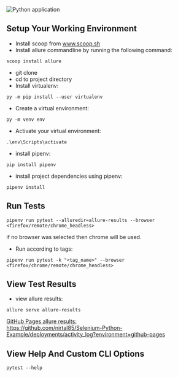 ![Python application](https://github.com/nirtal85/Selenium-Python-Example/workflows/Python%20application/badge.svg)

## Setup Your Working Environment

* Install scoop from www.scoop.sh
* Install allure commandline by running the following command:

```
scoop install allure
```

* git clone
* cd to project directory
* Install virtualenv:

```
py -m pip install --user virtualenv
```

* Create a virtual environment:

```
py -m venv env
```

* Activate your virtual environment:

```
.\env\Scripts\activate
```

* install pipenv:

```
pip install pipenv
```

* install project dependencies using pipenv:

```
pipenv install
```

## Run Tests

```
pipenv run pytest --alluredir=allure-results --browser <firefox/remote/chrome_headless>
```

if no browser was selected then chrome will be used.

* Run according to tags:

```
pipenv run pytest -k "<tag_name>" --browser <firefox/chrome/remote/chrome_headless>
```

## View Test Results

* view allure results:

```
allure serve allure-results
```

<ins>GitHub Pages allure results:</ins><br/>
https://github.com/nirtal85/Selenium-Python-Example/deployments/activity_log?environment=github-pages

## View Help And Custom CLI Options

```
pytest --help
```
